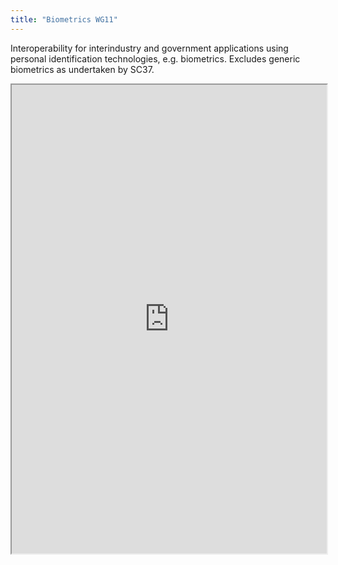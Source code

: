 ```yaml
---
title: "Biometrics WG11"
---
```


Interoperability for interindustry and government applications using personal identification technologies, e.g. biometrics. Excludes generic biometrics as undertaken by SC37.

<iframe height="750" width="100%" src="https://ewelton.github.io/ktest/wiki.html#Biometrics%20WG11"></iframe>
